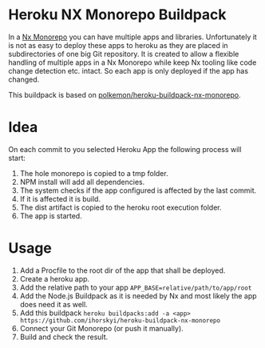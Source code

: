 # Heroku NX Monorepo Buildpack

In a [Nx Monorepo](https://nx.dev/) you can have multiple apps and libraries. Unfortunately it is not as easy to deploy these apps to heroku as they are placed in subdirectories of one big Git repository. It is created to allow a flexible handling of multiple apps in a Nx Monorepo while keep Nx tooling like code change detection etc. intact. So each app is only deployed if the app has changed.

This buildpack is based on [polkemon/heroku-buildpack-nx-monorepo](https://github.com/polkemon/heroku-buildpack-nx-monorepo).

# Idea

On each commit to you selected Heroku App the following process will start:

1. The hole monorepo is copied to a tmp folder.
2. NPM install will add all dependencies.
3. The system checks if the app configured is affected by the last commit.
4. If it is affected it is build.
5. The dist artifact is copied to the heroku root execution folder.
6. The app is started.

# Usage

1. Add a Procfile to the root dir of the app that shall be deployed.
2. Create a heroku app.
3. Add the relative path to your app `APP_BASE=relative/path/to/app/root`
4. Add the Node.js Buildpack as it is needed by Nx and most likely the app does need it as well.
5. Add this buildpack `heroku buildpacks:add -a <app> https://github.com/ihorskyi/heroku-buildpack-nx-monorepo`
6. Connect your Git Monorepo (or push it manually).
7. Build and check the result.

